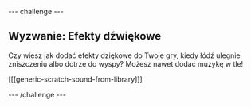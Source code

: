 \--- challenge \---

## Wyzwanie: Efekty dźwiękowe

Czy wiesz jak dodać efekty dziękowe do Twoje gry, kiedy łódź ulegnie zniszczeniu albo dotrze do wyspy? Możesz nawet dodać muzykę w tle!

[[[generic-scratch-sound-from-library]]]

\--- /challenge \---